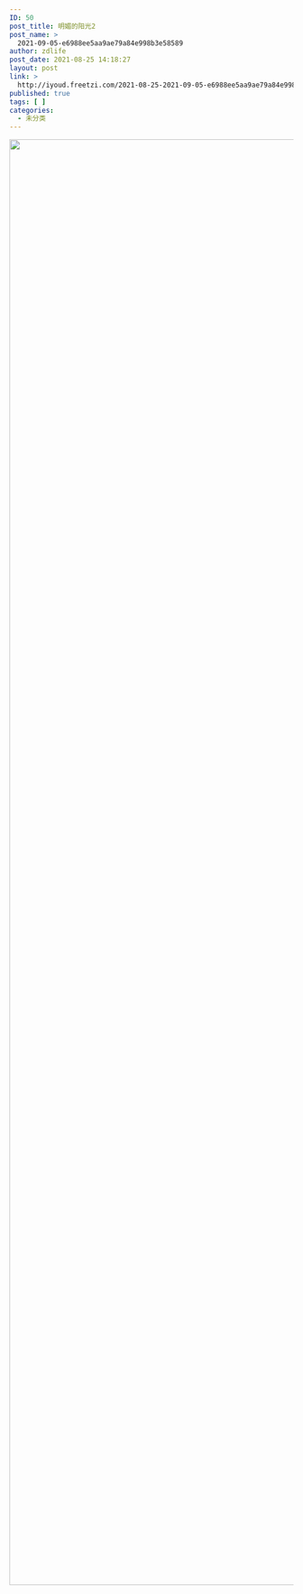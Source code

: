 ```yaml
---
ID: 50
post_title: 明媚的阳光2
post_name: >
  2021-09-05-e6988ee5aa9ae79a84e998b3e58589
author: zdlife
post_date: 2021-08-25 14:18:27
layout: post
link: >
  http://iyoud.freetzi.com/2021-08-25-2021-09-05-e6988ee5aa9ae79a84e998b3e58589
published: true
tags: [ ]
categories:
  - 未分类
---
```

<img src="http://iyoud.freetzi.com/wp-content/uploads/2021/08/img_1291-scaled.jpg" class="size-full wp-image-49" width="1920" height="2560" />